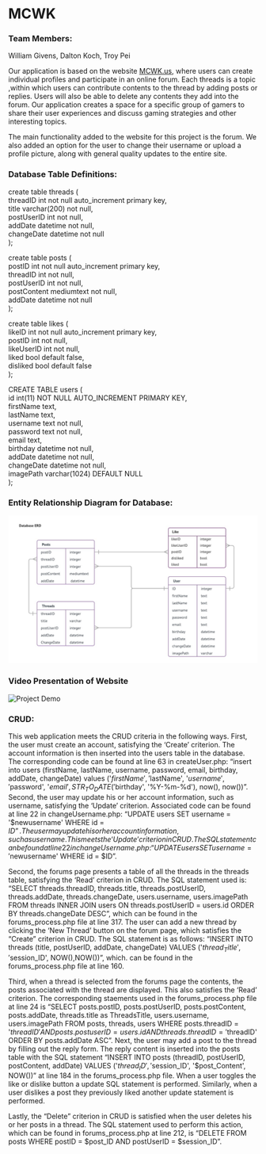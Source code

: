 # MCWK

### Team Members:
William Givens,
Dalton Koch,
Troy Pei

Our application is based on the website [MCWK.us](https://ec2-52-14-189-142.us-east-2.compute.amazonaws.com/MCWK/home.php), where users can create individual profiles and participate in an online forum. Each threads is a topic ,within which users can contribute contents to the thread by adding posts or replies. Users will also be able to delete any contents they add into the forum. Our application creates a space for a specific group of gamers to share their user experiences and discuss gaming strategies and other interesting topics.

The main functionality added to the website for this project is the forum. We also added an option for the user to change their username or upload a profile picture, along with general quality updates to the entire site. 

### Database Table Definitions:
create table threads (  
	threadID int not null auto_increment primary key,  
    title varchar(200) not null,  
    postUserID int not null,  
    addDate datetime not null,  
   	changeDate datetime not null  
);  

create table posts (  
	postID int not null auto_increment primary key,  
    	threadID int not null,  
    	postUserID int not null,  
    	postContent mediumtext not null,  
    	addDate datetime not null  
);  

create table likes (  
	likeID int not null auto_increment primary key,  
	postID int not null,  
    likeUserID int not null,  
    liked bool default false,  
    disliked bool default false  
);  

CREATE TABLE users (  
  id int(11) NOT NULL AUTO_INCREMENT PRIMARY KEY,  
  firstName text,  
  lastName text,  
  username text not null,  
  password text not null,  
  email text,  
  birthday datetime not null,  
  addDate datetime not null,  
  changeDate datetime not null,  
  imagePath varchar(1024) DEFAULT NULL  
);  

### Entity Relationship Diagram for Database:

![ERD](https://github.com/DHKoch/MCWK/blob/master/Database_ERD.jpeg)

### Video Presentation of Website
![Project Demo](https://youtu.be/n7BbRpUAz4I)

### CRUD:
This web application meets the CRUD criteria in the following ways. First, the user must create an account, satisfying the ‘Create’ criterion. The account information is then inserted into the users table in the database. The corresponding code can be found at line 63 in createUser.php: “insert into users (firstName, lastName, username, password, email, birthday, addDate, changeDate) values ('$firstName', '$lastName', '$username', '$password', '$email', STR_TO_DATE('$birthday', '%Y-%m-%d'), now(), now())”.  Second, the user may update his or her account information, such as username, satisfying the ‘Update’ criterion. Associated code can be found at line 22 in changeUsername.php:  “UPDATE users SET username = '$newusername' WHERE id = $ID”. The user may update his or her account information, such as username. This meets the ‘Update’ criterion in CRUD. The SQL statement can be found at line 22 in changeUsername.php:  “UPDATE users SET username = '$newusername' WHERE id = $ID”. 

Second, the forums page presents a table of all the threads in the threads table, satisfying the ‘Read’ criterion in CRUD. The SQL statement used is: “SELECT threads.threadID, threads.title, threads.postUserID, threads.addDate, threads.changeDate, users.username, users.imagePath FROM threads INNER JOIN users ON threads.postUserID = users.id ORDER BY threads.changeDate DESC”, which can be found in the forums_process.php file at line 317. The user can add a new thread by clicking the ‘New Thread’ button on the forum page, which satisfies the “Create” criterion in CRUD. The SQL statement is as follows: “INSERT INTO threads (title, postUserID, addDate, changeDate) VALUES ('$thread_Title', '$session_ID', NOW(),NOW())”, which. can be found in the forums_process.php file at line 160.

Third, when a thread is selected from the forums page the contents, the posts associated with the thread are displayed. This also satisfies the ‘Read’ criterion. The corresponding staements used in the forums_process.php file at line 24 is “SELECT posts.postID, posts.postUserID, posts.postContent, posts.addDate, threads.title as ThreadsTitle, users.username, users.imagePath FROM posts, threads, users WHERE posts.threadID = '$threadID' AND posts.postuserID = users.id AND threads.threadID = '$threadID' ORDER BY posts.addDate ASC”. Next, the user may add a post to the thread by filling out the reply form. The reply content is inserted into the posts table with the SQL statement “INSERT INTO posts (threadID, postUserID, postContent, addDate) VALUES ('$thread_ID', '$session_ID', '$post_Content', NOW())” at line 184 in the forums_process.php file. When a user toggles the like or dislike button a update SQL statement is performed. Similarly, when a user dislikes a post they previously liked another update statement is performed.


Lastly, the “Delete” criterion in CRUD is satisfied when the user deletes his or her posts in a thread. The SQL statement used to perform this action, which can be found in forums_process.php at line 212, is “DELETE FROM posts WHERE postID = $post_ID AND postUserID = $session_ID”.







